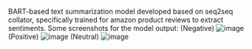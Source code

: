 BART-based text summarization model developed based on seq2seq collator, specifically trained for amazon product reviews to extract sentiments.
Some screenshots for the model output:
(Negative)
![image](https://github.com/user-attachments/assets/fa3b43b0-2abf-484d-b808-9ad74fcdc29e)
(Positive)
![image](https://github.com/user-attachments/assets/fad36d93-69ca-45ae-b52b-417fd058e118)
(Neutral)
![image](https://github.com/user-attachments/assets/f696636c-5f9a-44fb-86f7-7ef00f35e12f)
